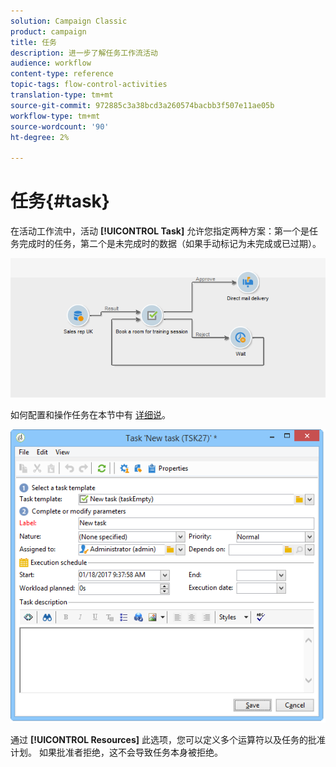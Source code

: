 ```yaml
---
solution: Campaign Classic
product: campaign
title: 任务
description: 进一步了解任务工作流活动
audience: workflow
content-type: reference
topic-tags: flow-control-activities
translation-type: tm+mt
source-git-commit: 972885c3a38bcd3a260574bacbb3f507e11ae05b
workflow-type: tm+mt
source-wordcount: '90'
ht-degree: 2%

---
```



# 任务{#task}

在活动工作流中，活动 **[!UICONTROL Task]** 允许您指定两种方案：第一个是任务完成时的任务，第二个是未完成时的数据（如果手动标记为未完成或已过期）。

![](assets/mrm_task_in_workflow.png)

如何配置和操作任务在本节中有 [详细说](../../campaign/using/creating-and-managing-tasks.md)。

![](assets/wkf_task_activity.png)

通过 **[!UICONTROL Resources]** 此选项，您可以定义多个运算符以及任务的批准计划。 如果批准者拒绝，这不会导致任务本身被拒绝。
